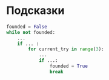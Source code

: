 # Подсказки

```Python
founded = False
while not founded:
	...
	if ... :
		for current_try in range(3):
			...
			if ...:
				founded = True
				break 
```
